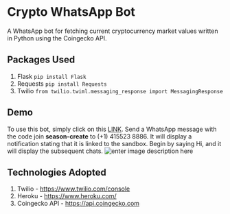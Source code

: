# Crypto WhatsApp Bot
A WhatsApp bot for fetching current cryptocurrency market values written in Python using the Coingecko API.

## Packages Used
1. Flask `pip install Flask`
2. Requests `pip install Requests`
3. Twilio `from twilio.twiml.messaging_response import MessagingResponse`

## Demo

To use this bot, simply click on this [LINK](https://api.whatsapp.com/send?phone=14155238886&text=join%20season-create&source=&data=). Send a WhatsApp message with the code join **season-create** to (+1) 415523 8886. It will display a notification stating that it is linked to the sandbox. Begin by saying Hi, and it will display the subsequent chats.
                      ![enter image description here](https://github.com/varunherlekar/crypto-wp-bot/blob/main/output.gif?raw=true)
## Technologies Adopted
1. Twilio - https://www.twilio.com/console
2. Heroku - https://www.heroku.com/
3. Coingecko API - https://api.coingecko.com
